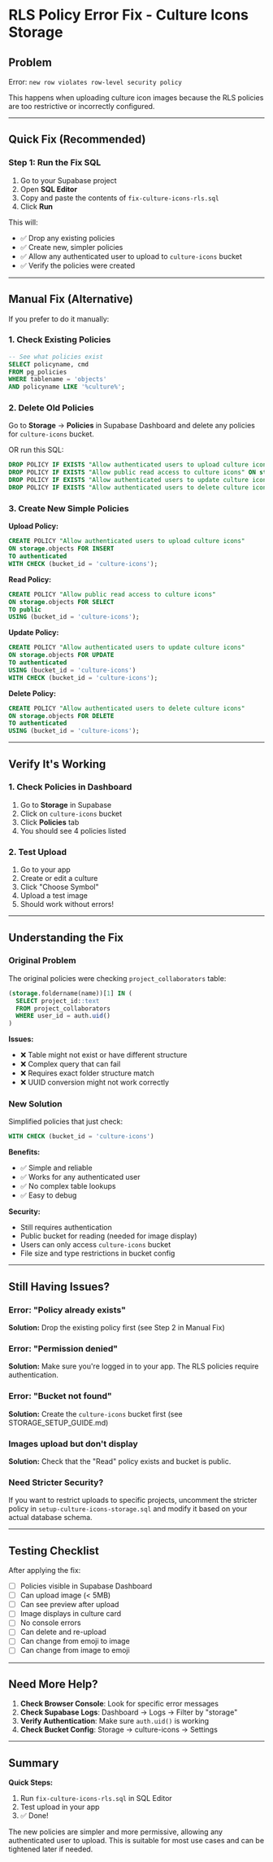 # RLS Policy Error Fix - Culture Icons Storage

## Problem
Error: `new row violates row-level security policy`

This happens when uploading culture icon images because the RLS policies are too restrictive or incorrectly configured.

---

## Quick Fix (Recommended)

### Step 1: Run the Fix SQL
1. Go to your Supabase project
2. Open **SQL Editor**
3. Copy and paste the contents of `fix-culture-icons-rls.sql`
4. Click **Run**

This will:
- ✅ Drop any existing policies
- ✅ Create new, simpler policies
- ✅ Allow any authenticated user to upload to `culture-icons` bucket
- ✅ Verify the policies were created

---

## Manual Fix (Alternative)

If you prefer to do it manually:

### 1. Check Existing Policies
```sql
-- See what policies exist
SELECT policyname, cmd 
FROM pg_policies 
WHERE tablename = 'objects' 
AND policyname LIKE '%culture%';
```

### 2. Delete Old Policies
Go to **Storage** → **Policies** in Supabase Dashboard and delete any policies for `culture-icons` bucket.

OR run this SQL:
```sql
DROP POLICY IF EXISTS "Allow authenticated users to upload culture icons" ON storage.objects;
DROP POLICY IF EXISTS "Allow public read access to culture icons" ON storage.objects;
DROP POLICY IF EXISTS "Allow authenticated users to update culture icons" ON storage.objects;
DROP POLICY IF EXISTS "Allow authenticated users to delete culture icons" ON storage.objects;
```

### 3. Create New Simple Policies

**Upload Policy:**
```sql
CREATE POLICY "Allow authenticated users to upload culture icons"
ON storage.objects FOR INSERT
TO authenticated
WITH CHECK (bucket_id = 'culture-icons');
```

**Read Policy:**
```sql
CREATE POLICY "Allow public read access to culture icons"
ON storage.objects FOR SELECT
TO public
USING (bucket_id = 'culture-icons');
```

**Update Policy:**
```sql
CREATE POLICY "Allow authenticated users to update culture icons"
ON storage.objects FOR UPDATE
TO authenticated
USING (bucket_id = 'culture-icons')
WITH CHECK (bucket_id = 'culture-icons');
```

**Delete Policy:**
```sql
CREATE POLICY "Allow authenticated users to delete culture icons"
ON storage.objects FOR DELETE
TO authenticated
USING (bucket_id = 'culture-icons');
```

---

## Verify It's Working

### 1. Check Policies in Dashboard
1. Go to **Storage** in Supabase
2. Click on `culture-icons` bucket
3. Click **Policies** tab
4. You should see 4 policies listed

### 2. Test Upload
1. Go to your app
2. Create or edit a culture
3. Click "Choose Symbol"
4. Upload a test image
5. Should work without errors!

---

## Understanding the Fix

### Original Problem
The original policies were checking `project_collaborators` table:
```sql
(storage.foldername(name))[1] IN (
  SELECT project_id::text 
  FROM project_collaborators 
  WHERE user_id = auth.uid()
)
```

**Issues:**
- ❌ Table might not exist or have different structure
- ❌ Complex query that can fail
- ❌ Requires exact folder structure match
- ❌ UUID conversion might not work correctly

### New Solution
Simplified policies that just check:
```sql
WITH CHECK (bucket_id = 'culture-icons')
```

**Benefits:**
- ✅ Simple and reliable
- ✅ Works for any authenticated user
- ✅ No complex table lookups
- ✅ Easy to debug

**Security:**
- Still requires authentication
- Public bucket for reading (needed for image display)
- Users can only access `culture-icons` bucket
- File size and type restrictions in bucket config

---

## Still Having Issues?

### Error: "Policy already exists"
**Solution:** Drop the existing policy first (see Step 2 in Manual Fix)

### Error: "Permission denied"
**Solution:** Make sure you're logged in to your app. The RLS policies require authentication.

### Error: "Bucket not found"
**Solution:** Create the `culture-icons` bucket first (see STORAGE_SETUP_GUIDE.md)

### Images upload but don't display
**Solution:** Check that the "Read" policy exists and bucket is public.

### Need Stricter Security?
If you want to restrict uploads to specific projects, uncomment the stricter policy in `setup-culture-icons-storage.sql` and modify it based on your actual database schema.

---

## Testing Checklist

After applying the fix:

- [ ] Policies visible in Supabase Dashboard
- [ ] Can upload image (< 5MB)
- [ ] Can see preview after upload
- [ ] Image displays in culture card
- [ ] No console errors
- [ ] Can delete and re-upload
- [ ] Can change from emoji to image
- [ ] Can change from image to emoji

---

## Need More Help?

1. **Check Browser Console**: Look for specific error messages
2. **Check Supabase Logs**: Dashboard → Logs → Filter by "storage"
3. **Verify Authentication**: Make sure `auth.uid()` is working
4. **Check Bucket Config**: Storage → culture-icons → Settings

---

## Summary

**Quick Steps:**
1. Run `fix-culture-icons-rls.sql` in SQL Editor
2. Test upload in your app
3. ✅ Done!

The new policies are simpler and more permissive, allowing any authenticated user to upload. This is suitable for most use cases and can be tightened later if needed.
